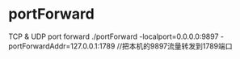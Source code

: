 # portForward
TCP &amp; UDP port forward
./portForward -localport=0.0.0.0:9897 -portForwardAddr=127.0.0.1:1789 //把本机的9897流量转发到1789端口
